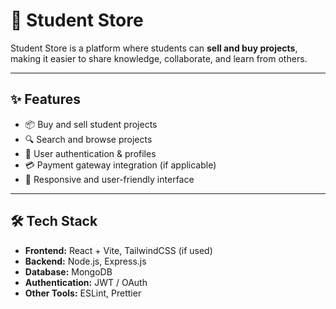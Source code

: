 # 🏬 Student Store

Student Store is a platform where students can **sell and buy projects**, making it easier to share knowledge, collaborate, and learn from others.

---

## ✨ Features
- 📦 Buy and sell student projects  
- 🔍 Search and browse projects  
- 👤 User authentication & profiles  
- 💳 Payment gateway integration (if applicable)  
- 📱 Responsive and user-friendly interface  

---

## 🛠️ Tech Stack
- **Frontend:** React + Vite, TailwindCSS (if used)  
- **Backend:** Node.js, Express.js  
- **Database:** MongoDB  
- **Authentication:** JWT / OAuth  
- **Other Tools:** ESLint, Prettier  
